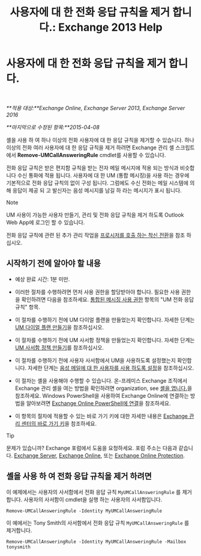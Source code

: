 ﻿---
title: '사용자에 대 한 전화 응답 규칙을 제거 합니다.: Exchange 2013 Help'
TOCTitle: 사용자에 대 한 전화 응답 규칙을 제거 합니다.
ms:assetid: 1da3c5bc-7227-4b37-96f6-67ceefc084d5
ms:mtpsurl: https://technet.microsoft.com/ko-kr/library/JJ898497(v=EXCHG.150)
ms:contentKeyID: 51407674
ms.date: 05/22/2018
mtps_version: v=EXCHG.150
ms.translationtype: MT
---

# 사용자에 대 한 전화 응답 규칙을 제거 합니다.

 

_**적용 대상:**Exchange Online, Exchange Server 2013, Exchange Server 2016_

_**마지막으로 수정된 항목:**2015-04-08_

셸을 사용 하 여 하나 이상의 전화 사용자에 대 한 응답 규칙을 제거할 수 있습니다. 하나 이상의 전화 여러 사용자에 대 한 응답 규칙을 제거 하려면 Exchange 관리 셸 스크립트에서 **Remove-UMCallAnsweringRule** cmdlet를 사용할 수 있습니다.

전화 응답 규칙은 받은 편지함 규칙을 받는 전자 메일 메시지에 적용 되는 방식과 비슷합니다 수신 통화에 적용 됩니다. 사용자에 대 한 UM (통합 메시징)을 사용 하는 경우에 기본적으로 전화 응답 규칙의 없이 구성 됩니다. 그럼에도 수신 전화는 메일 시스템에 의해 응답이 제공 되 고 발신자는 음성 메시지를 남길 하 라는 메시지가 표시 됩니다.


> [!NOTE]
> UM 사용이 가능한 사용자 만들기, 관리 및 전화 응답 규칙을 제거 하도록 Outlook Web App에 로그인 할 수 있습니다.



전화 응답 규칙에 관련 된 추가 관리 작업을 [프로시저를 호출 하는 착신 전환](forwarding-calls-procedures-exchange-2013-help.md)을 참조 하십시오.

## 시작하기 전에 알아야 할 내용

  - 예상 완료 시간: 1분 미만.

  - 이러한 절차를 수행하려면 먼저 사용 권한을 할당받아야 합니다. 필요한 사용 권한을 확인하려면 다음을 참조하세요. [통합된 메시징 사용 권한](unified-messaging-permissions-exchange-2013-help.md) 항목의 "UM 전화 응답 규칙" 항목.

  - 이 절차를 수행하기 전에 UM 다이얼 플랜을 만들었는지 확인합니다. 자세한 단계는 [UM 다이얼 플랜 만들기](create-a-um-dial-plan-exchange-2013-help.md)을 참조하십시오.

  - 이 절차를 수행하기 전에 UM 사서함 정책을 만들었는지 확인합니다. 자세한 단계는 [UM 사서함 정책 만들기](create-a-um-mailbox-policy-exchange-2013-help.md)를 참조하십시오.

  - 이 절차를 수행하기 전에 사용자 사서함에서 UM을 사용하도록 설정했는지 확인합니다. 자세한 단계는 [음성 메일에 대 한 사용자를 사용 하도록 설정](enable-a-user-for-voice-mail-exchange-2013-help.md)을 참조하십시오.

  - 이 절차는 셸을 사용해야 수행할 수 있습니다. 온-프레미스 Exchange 조직에서 Exchange 관리 셸을 여는 방법을 확인하려면 organization, see [셸을 엽니다.](https://technet.microsoft.com/ko-kr/library/dd638134\(v=exchg.150\))을 참조하세요. Windows PowerShell을 사용하여 Exchange Online에 연결하는 방법을 알아보려면 [Exchange Online PowerShell에 연결](https://go.microsoft.com/fwlink/p/?linkid=396554)을 참조하세요.

  - 이 항목의 절차에 적용할 수 있는 바로 가기 키에 대한 자세한 내용은 [Exchange 관리 센터의 바로 가기 키](keyboard-shortcuts-in-the-exchange-admin-center-exchange-online-protection-help.md)을 참조하세요.


> [!TIP]
> 문제가 있습니까? Exchange 포럼에서 도움을 요청하세요. 포럼 주소는 다음과 같습니다. <A href="https://go.microsoft.com/fwlink/p/?linkid=60612">Exchange Server</A>, <A href="https://go.microsoft.com/fwlink/p/?linkid=267542">Exchange Online</A>, 또는 <A href="https://go.microsoft.com/fwlink/p/?linkid=285351">Exchange Online Protection</A>.



## 셸을 사용 하 여 전화 응답 규칙을 제거 하려면

이 예제에서는 사용자의 사서함에서 전화 응답 규칙 `MyUMCallAnsweringRule` 를 제거 합니다. 사용자의 사서함이 cmdlet을 실행 하는 사용자의 사서함입니다.

    Remove-UMCallAnsweringRule -Identity MyUMCallAnsweringRule

이 예에서는 Tony Smith의 사서함에서 전화 응답 규칙 `MyUMCallAnsweringRule` 를 제거합니다.

    Remove-UMCallAnsweringRule -Identity MyUMCallAnsweringRule -Mailbox tonysmith

